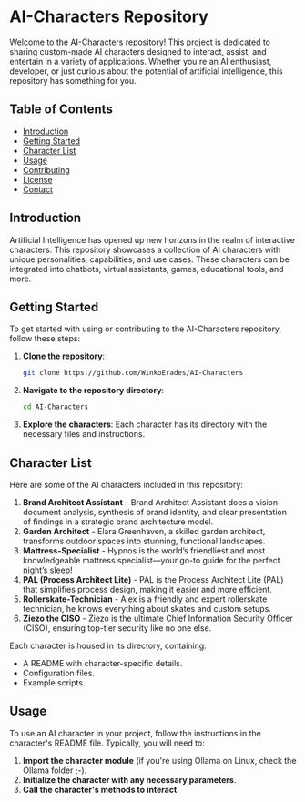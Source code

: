 # AI-Characters Repository
Welcome to the AI-Characters repository! This project is dedicated to sharing custom-made AI characters designed to interact, assist, and entertain in a variety of applications. Whether you're an AI enthusiast, developer, or just curious about the potential of artificial intelligence, this repository has something for you.

## Table of Contents
- [Introduction](#introduction)
- [Getting Started](#getting-started)
- [Character List](#character-list)
- [Usage](#usage)
- [Contributing](#contributing)
- [License](#license)
- [Contact](#contact)

## Introduction
Artificial Intelligence has opened up new horizons in the realm of interactive characters. This repository showcases a collection of AI characters with unique personalities, capabilities, and use cases. These characters can be integrated into chatbots, virtual assistants, games, educational tools, and more.

## Getting Started
To get started with using or contributing to the AI-Characters repository, follow these steps:

1. **Clone the repository**:
    ```bash
    git clone https://github.com/WinkoErades/AI-Characters
    ```

2. **Navigate to the repository directory**:
    ```bash
    cd AI-Characters
    ```

3. **Explore the characters**:
    Each character has its directory with the necessary files and instructions.

## Character List
Here are some of the AI characters included in this repository:
1. **Brand Architect Assistant** - Brand Architect Assistant does a vision document analysis, synthesis of brand identity, and clear presentation of findings in a strategic brand architecture model.
2. **Garden Architect** - Elara Greenhaven, a skilled garden architect, transforms outdoor spaces into stunning, functional landscapes.
3. **Mattress-Specialist** - Hypnos is the world’s friendliest and most knowledgeable mattress specialist—your go-to guide for the perfect night’s sleep!
4. **PAL (Process Architect Lite)** - PAL is the Process Architect Lite (PAL) that simplifies process design, making it easier and more efficient.
5. **Rollerskate-Technician** - Alex is a friendly and expert rollerskate technician, he knows everything about skates and custom setups.
6. **Ziezo the CISO** - Ziezo is the ultimate Chief Information Security Officer (CISO), ensuring top-tier security like no one else.

Each character is housed in its directory, containing:
- A README with character-specific details.
- Configuration files.
- Example scripts.

## Usage
To use an AI character in your project, follow the instructions in the character's README file. Typically, you will need to:
1. **Import the character module** (if you're using Ollama on Linux, check the Ollama folder ;-).
2. **Initialize the character with any necessary parameters**.
3. **Call the character's methods to interact**.

